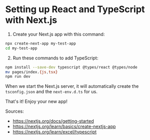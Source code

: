 # Setting up React and TypeScript with Next.js

1. Create your Next.js app with this command:
```sh
npx create-next-app my-test-app
cd my-test-app
```

2. Run these commands to add TypeScript:
```sh
npm install --save-dev typescript @types/react @types/node
mv pages/index.{js,tsx}
npm run dev
```

When we start the Next.js server, it will automatically create the
`tsconfig.json` and the `next-env.d.ts` for us.

That's it! Enjoy your new app!

Sources:
* https://nextjs.org/docs/getting-started
* https://nextjs.org/learn/basics/create-nextjs-app
* https://nextjs.org/learn/excel/typescript
